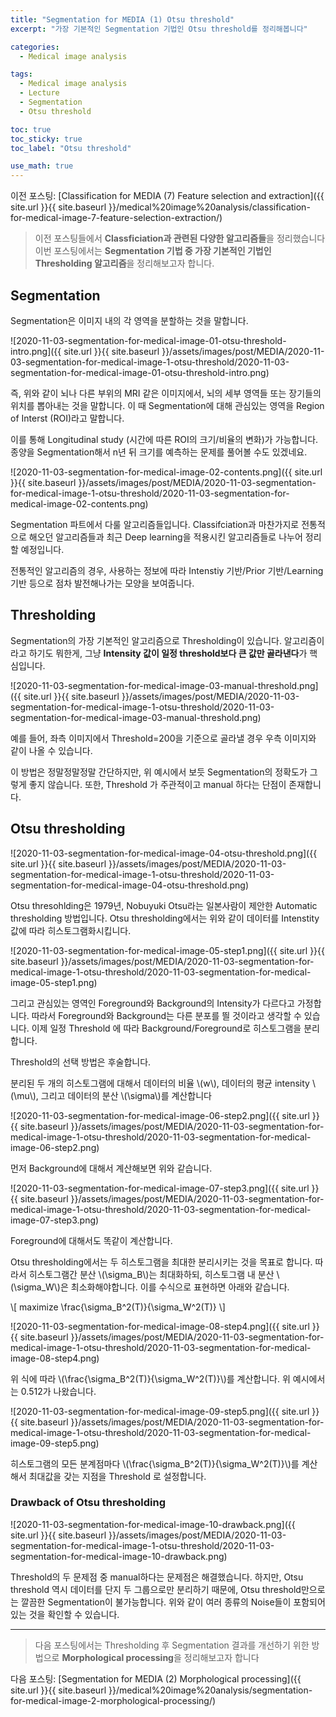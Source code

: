 ```yaml
---
title: "Segmentation for MEDIA (1) Otsu threshold"
excerpt: "가장 기본적인 Segmentation 기법인 Otsu threshold를 정리해봅니다"

categories:
  - Medical image analysis

tags:
  - Medical image analysis
  - Lecture
  - Segmentation
  - Otsu threshold

toc: true
toc_sticky: true
toc_label: "Otsu threshold"

use_math: true
---
```


이전 포스팅: [Classification for MEDIA (7) Feature selection and extraction]({{ site.url }}{{ site.baseurl }}/medical%20image%20analysis/classification-for-medical-image-7-feature-selection-extraction/)

> 이전 포스팅들에서 **Classficiation과 관련된 다양한 알고리즘들**을 정리했습니다  
> 이번 포스팅에서는 **Segmentation 기법 중 가장 기본적인 기법인 Thresholding 알고리즘**을 정리해보고자 합니다.

## Segmentation

Segmentation은 이미지 내의 각 영역을 분할하는 것을 말합니다.

![2020-11-03-segmentation-for-medical-image-01-otsu-threshold-intro.png]({{ site.url }}{{ site.baseurl }}/assets/images/post/MEDIA/2020-11-03-segmentation-for-medical-image-1-otsu-threshold/2020-11-03-segmentation-for-medical-image-01-otsu-threshold-intro.png)

즉, 위와 같이 뇌나 다른 부위의 MRI 같은 이미지에서, 뇌의 세부 영역들 또는 장기들의 위치를 뽑아내는 것을 말합니다. 이 때 Segmentation에 대해 관심있는 영역을 Region of Interst (ROI)라고 말합니다.

이를 통해 Longitudinal study (시간에 따른 ROI의 크기/비율의 변화)가 가능합니다. 종양을 Segmentation해서 n년 뒤 크기를 예측하는 문제를 풀어볼 수도 있겠네요.

![2020-11-03-segmentation-for-medical-image-02-contents.png]({{ site.url }}{{ site.baseurl }}/assets/images/post/MEDIA/2020-11-03-segmentation-for-medical-image-1-otsu-threshold/2020-11-03-segmentation-for-medical-image-02-contents.png)

Segmentation 파트에서 다룰 알고리즘들입니다. Classifciation과 마찬가지로 전통적으로 해오던 알고리즘들과 최근 Deep learning을 적용시킨 알고리즘들로 나누어 정리할 예정입니다.

전통적인 알고리즘의 경우, 사용하는 정보에 따라 Intenstiy 기반/Prior 기반/Learning 기반 등으로 점차 발전해나가는 모양을 보여줍니다.

## Thresholding

Segmentation의 가장 기본적인 알고리즘으로 Thresholding이 있습니다. 알고리즘이라고 하기도 뭐한게, 그냥 **Intensity 값이 일정 threshold보다 큰 값만 골라낸다**가 핵심입니다.

![2020-11-03-segmentation-for-medical-image-03-manual-threshold.png]({{ site.url }}{{ site.baseurl }}/assets/images/post/MEDIA/2020-11-03-segmentation-for-medical-image-1-otsu-threshold/2020-11-03-segmentation-for-medical-image-03-manual-threshold.png)

예를 들어, 좌측 이미지에서 Threshold=200을 기준으로 골라낼 경우 우측 이미지와 같이 나올 수 있습니다.

이 방법은 정말정말정말 간단하지만, 위 예시에서 보듯 Segmentation의 정확도가 그렇게 좋지 않습니다. 또한, Threshold 가 주관적이고 manual 하다는 단점이 존재합니다.

## Otsu thresholding

![2020-11-03-segmentation-for-medical-image-04-otsu-threshold.png]({{ site.url }}{{ site.baseurl }}/assets/images/post/MEDIA/2020-11-03-segmentation-for-medical-image-1-otsu-threshold/2020-11-03-segmentation-for-medical-image-04-otsu-threshold.png)

Otsu thresohlding은 1979년, Nobuyuki Otsu라는 일본사람이 제안한 Automatic thresholding 방법입니다. Otsu thresholding에서는 위와 같이 데이터를 Intenstity 값에 따라 히스토그램화시킵니다.

![2020-11-03-segmentation-for-medical-image-05-step1.png]({{ site.url }}{{ site.baseurl }}/assets/images/post/MEDIA/2020-11-03-segmentation-for-medical-image-1-otsu-threshold/2020-11-03-segmentation-for-medical-image-05-step1.png)

그리고 관심있는 영역인 Foreground와 Background의 Intensity가 다르다고 가정합니다. 따라서 Foreground와 Background는 다른 분포를 띌 것이라고 생각할 수 있습니다. 이제 일정 Threshold 에 따라 Background/Foreground로 히스토그램을 분리합니다.

Threshold의 선택 방법은 후술합니다.

분리된 두 개의 히스토그램에 대해서 데이터의 비율 \\(w\\), 데이터의 평균 intensity \\(\mu\\), 그리고 데이터의 분산 \\(\sigma\\)를 계산합니다

![2020-11-03-segmentation-for-medical-image-06-step2.png]({{ site.url }}{{ site.baseurl }}/assets/images/post/MEDIA/2020-11-03-segmentation-for-medical-image-1-otsu-threshold/2020-11-03-segmentation-for-medical-image-06-step2.png)

먼저 Background에 대해서 계산해보면 위와 같습니다.

![2020-11-03-segmentation-for-medical-image-07-step3.png]({{ site.url }}{{ site.baseurl }}/assets/images/post/MEDIA/2020-11-03-segmentation-for-medical-image-1-otsu-threshold/2020-11-03-segmentation-for-medical-image-07-step3.png)

Foreground에 대해서도 똑같이 계산합니다.

Otsu thresholding에서는 두 히스토그램을 최대한 분리시키는 것을 목표로 합니다. 따라서 히스토그램간 분산 \\(\sigma_B\\)는 최대화하되, 히스토그램 내 분산 \\(\sigma_W\\)은 최소화해야합니다. 이를 수식으로 표현하면 아래와 같습니다.

\\[
maximize \frac{\sigma_B^2(T)}{\sigma_W^2(T)}
\\]

![2020-11-03-segmentation-for-medical-image-08-step4.png]({{ site.url }}{{ site.baseurl }}/assets/images/post/MEDIA/2020-11-03-segmentation-for-medical-image-1-otsu-threshold/2020-11-03-segmentation-for-medical-image-08-step4.png)

위 식에 따라 \\(\frac{\sigma_B^2(T)}{\sigma_W^2(T)}\\)를 계산합니다. 위 예시에서는 0.512가 나왔습니다.

![2020-11-03-segmentation-for-medical-image-09-step5.png]({{ site.url }}{{ site.baseurl }}/assets/images/post/MEDIA/2020-11-03-segmentation-for-medical-image-1-otsu-threshold/2020-11-03-segmentation-for-medical-image-09-step5.png)

히스토그램의 모든 분계점마다 \\(\frac{\sigma_B^2(T)}{\sigma_W^2(T)}\\)를 계산해서 최대값을 갖는 지점을 Threshold 로 설정합니다.

### Drawback of Otsu thresholding

![2020-11-03-segmentation-for-medical-image-10-drawback.png]({{ site.url }}{{ site.baseurl }}/assets/images/post/MEDIA/2020-11-03-segmentation-for-medical-image-1-otsu-threshold/2020-11-03-segmentation-for-medical-image-10-drawback.png)

Threshold의 두 문제점 중 manual하다는 문제점은 해결했습니다. 하지만, Otsu threshold 역시 데이터를 단지 두 그룹으로만 분리하기 때문에, Otsu threshold만으로는 깔끔한 Segmentation이 불가능합니다. 위와 같이 여러 종류의 Noise들이 포함되어 있는 것을 확인할 수 있습니다.

---

> 다음 포스팅에서는 Thresholding 후 Segmentation 결과를 개선하기 위한 방법으로 **Morphological processing**을 정리해보고자 합니다

다음 포스팅: [Segmentation for MEDIA (2) Morphological processing]({{ site.url }}{{ site.baseurl }}/medical%20image%20analysis/segmentation-for-medical-image-2-morphological-processing/)

